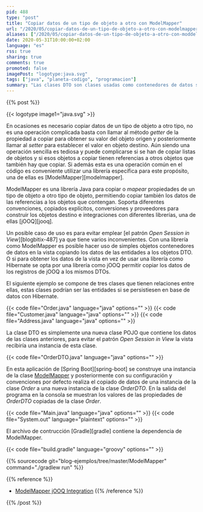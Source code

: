 ```yaml
---
pid: 488
type: "post"
title: "Copiar datos de un tipo de objeto a otro con ModelMapper"
url: "/2020/05/copiar-datos-de-un-tipo-de-objeto-a-otro-con-modelmapper/"
aliases: ["/2020/05/copiar-datos-de-un-tipo-de-objeto-a-otro-con-moddelmapper/"]
date: 2020-05-31T10:00:00+02:00
language: "es"
rss: true
sharing: true
comments: true
promoted: false
imagePost: "logotype:java.svg"
tags: ["java", "planeta-codigo", "programacion"]
summary: "Las clases DTO son clases usadas como contenedores de datos sin ninguna lógica o con muy poca, se construyen con datos copiados de otras clases. Un uso de estas clases DTO es para evitar emplear el uso del patrón _Open Session in View_ ya que aunque ofrece algunos beneficios también tiene algunos inconvenientes. La librería ModelMapper permite realizar los copiados de datos de un objeto origen a una nueva instancia destino de otra clase."
---
```


{{% post %}}

{{< logotype image1="java.svg" >}}

En ocasiones es necesario copiar datos de un tipo de objeto a otro tipo, no es una operación complicada basta con llamar al método _getter_ de la propiedad a copiar para obtener su valor del objeto origen y posteriormente llamar al _setter_ para establecer el valor en objeto destino. Aún siendo una operación sencilla es tediosa y puede complicarse si se han de copiar listas de objetos y si esos objetos a copiar tienen referencias a otros objetos que también hay que copiar. Si además esta es una operación común en el código es conveniente utilizar una librería específica para este propósito, una de ellas es [ModelMapper][modelmapper].

ModelMapper es una librería Java para copiar o _mapear_ propiedades de un tipo de objeto a otro tipo de objeto, permitiendo copiar también los datos de las referencias a los objetos que contengan. Soporta diferentes convenciones, copiados explícitos, conversiones y proveedores para construir los objetos destino e integraciones con diferentes librerías, una de ellas [jOOQ][jooq].

Un posible caso de uso es para evitar emplear [el patrón _Open Session in View_][blogbitix-487] ya que tiene varios inconvenientes. Con una librería como ModelMapper es posible hacer uso de simples objetos contenedores de datos en la vista copiando los datos de las entidades a los objetos DTO. O si para obtener los datos de la vista en vez de usar una librería como Hibernate se opta por una librería como jOOQ permitir copiar los datos de los registros de jOOQ a los mismos DTOs.

El siguiente ejemplo se compone de tres clases que tienen relaciones entre ellas, estas clases podrían ser las entidades si se persistiesen en base de datos con Hibernate.

{{< code file="Order.java" language="java" options="" >}}
{{< code file="Customer.java" language="java" options="" >}}
{{< code file="Address.java" language="java" options="" >}}

La clase DTO es simplemente una nueva clase POJO que contiene los datos de las clases anteriores, para evitar el patrón _Open Session in View_ la vista recibiría una instancia de esta clase.

{{< code file="OrderDTO.java" language="java" options="" >}}

En esta aplicación de [Spring Boot][spring-boot] se construye una instancia de la clase [ModelMapper](http://modelmapper.org/javadoc/org/modelmapper/ModelMapper.html) y posteriormente con su configuración y convenciones por defecto realiza el copiado de datos de una instancia de la clase _Order_ a una nueva instancia de la clase _OrderDTO_. En la salida del programa en la consola se muestran los valores de las propiedades de _OrderDTO_ copiadas de la clase _Order_.

{{< code file="Main.java" language="java" options="" >}}
{{< code file="System.out" language="plaintext" options="" >}}

El archivo de contrucción [Gradle][gradle] contiene la dependencia de ModelMapper.

{{< code file="build.gradle" language="groovy" options="" >}}

{{% sourcecode git="blog-ejemplos/tree/master/ModelMapper" command="./gradlew run" %}}

{{% reference %}}
* [ModelMapper jOOQ Integration](http://modelmapper.org/user-manual/jooq-integration/)
{{% /reference %}}

{{% /post %}}
